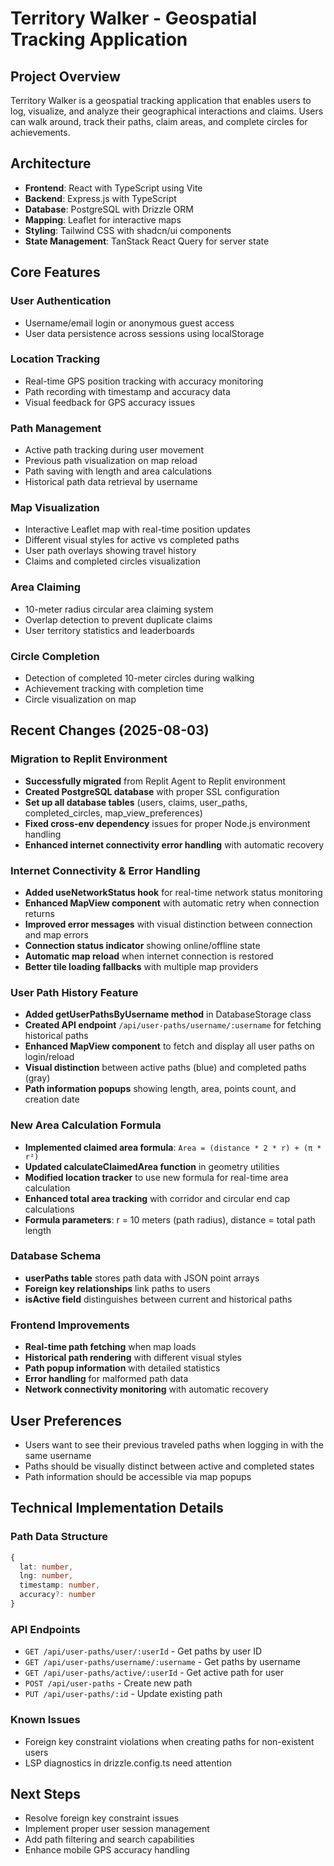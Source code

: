 # Territory Walker - Geospatial Tracking Application

## Project Overview
Territory Walker is a geospatial tracking application that enables users to log, visualize, and analyze their geographical interactions and claims. Users can walk around, track their paths, claim areas, and complete circles for achievements.

## Architecture
- **Frontend**: React with TypeScript using Vite
- **Backend**: Express.js with TypeScript
- **Database**: PostgreSQL with Drizzle ORM
- **Mapping**: Leaflet for interactive maps
- **Styling**: Tailwind CSS with shadcn/ui components
- **State Management**: TanStack React Query for server state

## Core Features

### User Authentication
- Username/email login or anonymous guest access
- User data persistence across sessions using localStorage

### Location Tracking
- Real-time GPS position tracking with accuracy monitoring
- Path recording with timestamp and accuracy data
- Visual feedback for GPS accuracy issues

### Path Management
- Active path tracking during user movement
- Previous path visualization on map reload
- Path saving with length and area calculations
- Historical path data retrieval by username

### Map Visualization
- Interactive Leaflet map with real-time position updates
- Different visual styles for active vs completed paths
- User path overlays showing travel history
- Claims and completed circles visualization

### Area Claiming
- 10-meter radius circular area claiming system
- Overlap detection to prevent duplicate claims
- User territory statistics and leaderboards

### Circle Completion
- Detection of completed 10-meter circles during walking
- Achievement tracking with completion time
- Circle visualization on map

## Recent Changes (2025-08-03)

### Migration to Replit Environment
- **Successfully migrated** from Replit Agent to Replit environment
- **Created PostgreSQL database** with proper SSL configuration
- **Set up all database tables** (users, claims, user_paths, completed_circles, map_view_preferences)
- **Fixed cross-env dependency** issues for proper Node.js environment handling
- **Enhanced internet connectivity error handling** with automatic recovery

### Internet Connectivity & Error Handling
- **Added useNetworkStatus hook** for real-time network status monitoring
- **Enhanced MapView component** with automatic retry when connection returns
- **Improved error messages** with visual distinction between connection and map errors
- **Connection status indicator** showing online/offline state
- **Automatic map reload** when internet connection is restored
- **Better tile loading fallbacks** with multiple map providers

### User Path History Feature
- **Added getUserPathsByUsername method** in DatabaseStorage class
- **Created API endpoint** `/api/user-paths/username/:username` for fetching historical paths
- **Enhanced MapView component** to fetch and display all user paths on login/reload
- **Visual distinction** between active paths (blue) and completed paths (gray)
- **Path information popups** showing length, area, points count, and creation date

### New Area Calculation Formula
- **Implemented claimed area formula**: `Area = (distance * 2 * r) + (π * r²)`
- **Updated calculateClaimedArea function** in geometry utilities
- **Modified location tracker** to use new formula for real-time area calculation
- **Enhanced total area tracking** with corridor and circular end cap calculations
- **Formula parameters**: r = 10 meters (path radius), distance = total path length

### Database Schema
- **userPaths table** stores path data with JSON point arrays
- **Foreign key relationships** link paths to users
- **isActive field** distinguishes between current and historical paths

### Frontend Improvements
- **Real-time path fetching** when map loads
- **Historical path rendering** with different visual styles
- **Path popup information** with detailed statistics
- **Error handling** for malformed path data
- **Network connectivity monitoring** with automatic recovery

## User Preferences
- Users want to see their previous traveled paths when logging in with the same username
- Paths should be visually distinct between active and completed states
- Path information should be accessible via map popups

## Technical Implementation Details

### Path Data Structure
```typescript
{
  lat: number,
  lng: number, 
  timestamp: number,
  accuracy?: number
}
```

### API Endpoints
- `GET /api/user-paths/user/:userId` - Get paths by user ID
- `GET /api/user-paths/username/:username` - Get paths by username
- `GET /api/user-paths/active/:userId` - Get active path for user
- `POST /api/user-paths` - Create new path
- `PUT /api/user-paths/:id` - Update existing path

### Known Issues
- Foreign key constraint violations when creating paths for non-existent users
- LSP diagnostics in drizzle.config.ts need attention

## Next Steps
- Resolve foreign key constraint issues
- Implement proper user session management
- Add path filtering and search capabilities
- Enhance mobile GPS accuracy handling